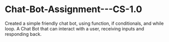 # Chat-Bot-Assignment---CS-1.0

Created a simple friendly chat bot, using function, if conditionals, and while loop.
A Chat Bot that can interact with a user, receiving inputs and responding back.
